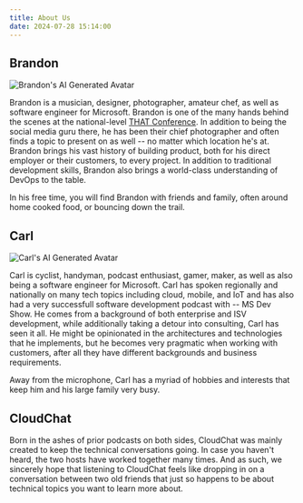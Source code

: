 ```yaml
---
title: About Us
date: 2024-07-28 15:14:00
---
```


## Brandon

![Brandon's AI Generated Avatar](/images/avatar-brandon.png)

Brandon is a musician, designer, photographer, amateur chef, as well as software
engineer for Microsoft. Brandon is one of the many hands behind the scenes at
the national-level [THAT Conference](https://thatconference.com/). In addition
to being the social media guru there, he has been their chief photographer and
often finds a topic to present on as well -- no matter which location he's at.
Brandon brings his vast history of building product, both for his direct
employer or their customers, to every project. In addition to traditional
development skills, Brandon also brings a world-class understanding of DevOps to
the table.

In his free time, you will find Brandon with friends and family, often around
home cooked food, or bouncing down the trail.

## Carl

![Carl's AI Generated Avatar](/images/avatar-carl.png)

Carl is cyclist, handyman, podcast enthusiast, gamer, maker, as well as also
being a software engineer for Microsoft. Carl has spoken regionally and
nationally on many tech topics including cloud, mobile, and IoT and has also had
a very successfull software development podcast with -- MS Dev Show. He comes
from a background of both enterprise and ISV development, while additionally
taking a detour into consulting, Carl has seen it all. He might be opinionated
in the architectures and technologies that he implements, but he becomes very
pragmatic when working with customers, after all they have different backgrounds
and business requirements.

Away from the microphone, Carl has a myriad of hobbies and interests that keep
him and his large family very busy.

## CloudChat

Born in the ashes of prior podcasts on both sides, CloudChat was mainly created
to keep the technical conversations going. In case you haven't heard, the two
hosts have worked together many times. And as such, we sincerely hope that
listening to CloudChat feels like dropping in on a conversation between two old
friends that just so happens to be about technical topics you want to learn more
about.
